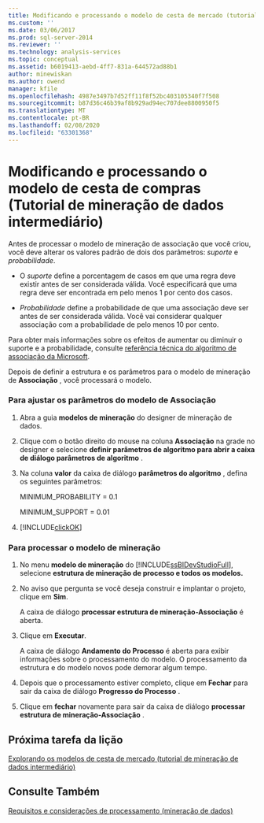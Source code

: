 ```yaml
---
title: Modificando e processando o modelo de cesta de mercado (tutorial de mineração de dados intermediário) | Microsoft Docs
ms.custom: ''
ms.date: 03/06/2017
ms.prod: sql-server-2014
ms.reviewer: ''
ms.technology: analysis-services
ms.topic: conceptual
ms.assetid: b6019413-aebd-4ff7-831a-644572ad88b1
author: minewiskan
ms.author: owend
manager: kfile
ms.openlocfilehash: 4987e3497b7d52ff11f8f52bc403105340f7f508
ms.sourcegitcommit: b87d36c46b39af8b929ad94ec707dee8800950f5
ms.translationtype: MT
ms.contentlocale: pt-BR
ms.lasthandoff: 02/08/2020
ms.locfileid: "63301368"
---
```

# <a name="modifying-and-processing-the-market-basket-model-intermediate-data-mining-tutorial"></a>Modificando e processando o modelo de cesta de compras (Tutorial de mineração de dados intermediário)
  Antes de processar o modelo de mineração de associação que você criou, você deve alterar os valores padrão de dois dos parâmetros: *suporte* e *probabilidade*.  
  
-   O *suporte* define a porcentagem de casos em que uma regra deve existir antes de ser considerada válida. Você especificará que uma regra deve ser encontrada em pelo menos 1 por cento dos casos.  
  
-   *Probabilidade* define a probabilidade de que uma associação deve ser antes de ser considerada válida. Você vai considerar qualquer associação com a probabilidade de pelo menos 10 por cento.  
  
 Para obter mais informações sobre os efeitos de aumentar ou diminuir o suporte e a probabilidade, consulte [referência técnica do algoritmo de associação da Microsoft](../../2014/analysis-services/data-mining/microsoft-association-algorithm-technical-reference.md).  
  
 Depois de definir a estrutura e os parâmetros para o modelo de mineração de **Associação** , você processará o modelo.  
  
### <a name="to-adjust-the-parameters-of-the-association-model"></a>Para ajustar os parâmetros do modelo de Associação  
  
1.  Abra a guia **modelos de mineração** do designer de mineração de dados.  
  
2.  Clique com o botão direito do mouse na coluna **Associação** na grade no designer e selecione **definir parâmetros de algoritmo para abrir a caixa de diálogo parâmetros de algoritmo** .  
  
3.  Na coluna **valor** da caixa de diálogo **parâmetros do algoritmo** , defina os seguintes parâmetros:  
  
     MINIMUM_PROBABILITY = 0.1  
  
     MINIMUM_SUPPORT = 0.01  
  
4.  [!INCLUDE[clickOK](../includes/clickok-md.md)]  
  
### <a name="to-process-the-mining-model"></a>Para processar o modelo de mineração  
  
1.  No menu **modelo de mineração** do [!INCLUDE[ssBIDevStudioFull](../includes/ssbidevstudiofull-md.md)], selecione **estrutura de mineração de processo e todos os modelos.**  
  
2.  No aviso que pergunta se você deseja construir e implantar o projeto, clique em **Sim**.  
  
     A caixa de diálogo **processar estrutura de mineração-Associação** é aberta.  
  
3.  Clique em **Executar**.  
  
     A caixa de diálogo **Andamento do Processo** é aberta para exibir informações sobre o processamento do modelo. O processamento da estrutura e do modelo novos pode demorar algum tempo.  
  
4.  Depois que o processamento estiver completo, clique em **Fechar** para sair da caixa de diálogo **Progresso do Processo** .  
  
5.  Clique em **fechar** novamente para sair da caixa de diálogo **processar estrutura de mineração-Associação** .  
  
## <a name="next-task-in-lesson"></a>Próxima tarefa da lição  
 [Explorando os modelos de cesta de mercado &#40;tutorial de mineração de dados intermediário&#41;](../../2014/tutorials/exploring-the-market-basket-models-intermediate-data-mining-tutorial.md)  
  
## <a name="see-also"></a>Consulte Também  
 [Requisitos e considerações de processamento &#40;mineração de dados&#41;](../../2014/analysis-services/data-mining/processing-requirements-and-considerations-data-mining.md)  
  
  
